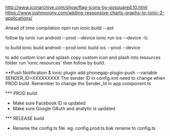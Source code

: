 http://www.iconarchive.com/show/flag-icons-by-gosquared.10.html
https://www.joshmorony.com/adding-responsive-charts-graphs-to-ionic-2-applications/

Ahead of time compilation
npm run ionic:build --aot

follow by 
ionic run android --prod --device
ionic run ios --device -lc

to build
ionic build android --prod
ionic build ios --prod --device

to add custom icon and splash
copy custom icon and plash into resources folder
run 'ionic resources'
then follow by build.

**Push Notification
$ ionic plugin add phonegap-plugin-push --variable SENDER_ID=XXXXXXXXX
The sender ID in config.xml need to change when PROD build.
Remember to change the Sender_Id in app.component.ts

*** PROD build
* Make sure Facebook ID is updated
* Make sure Google OAuth and analytic is updated

*** RELEASE build
*  Rename the config.ts file. eg: config.prod.ts.bak rename to config.ts 
